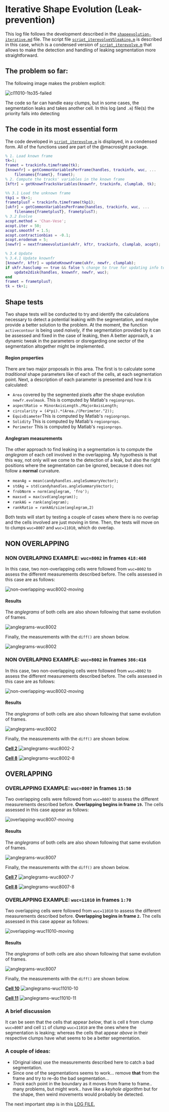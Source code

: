 # Iterative Shape Evolution (Leak-prevention)
This log file follows the development described in the
[`shapeevolution-iterative.md`](./shapeevolution-iterative.md) file.
The script file
[`script_iterevolveVSleaking.m`](../script_iterevolveVSleaking.m)
is described in this case, which is a condensed version of
[`script_iterevolve.m`](../script_iterevolve.m)
that allows to make the detection and handling of leaking segmentation
more straightforward.
## The problem so far:
The following image makes the problem explicit:

![cl11010-1to35-failed](../figs/clump11010-frames1to35-iterfollowing-imopen.gif)

The code so far can handle easy clumps, but in some cases, the segmentation
leaks and takes another cell. In this log (and `.m`) file(s) the priority
falls into detecting

## The code in its most essential form
The code developed in [`script_iterevolve.m`](../script_iterevolve.m)
is displayed, in a condensed form. All of the functions used are part of the
@macrosight package.
```Matlab
% 1. Load known frame
tk=1;
framet = trackinfo.timeframe(tk);
[knownfr] = getCommonVariablesPerFrame(handles, trackinfo, wuc, ...
    filenames{framet}, framet);
% 2. Compute the tracks' variables in the known frame
[kftr] = getKnownTracksVariables(knownfr, trackinfo, clumplab, tk);

%% 3.1 Load the unknown frame
tkp1 = tk+1;
frametplusT = trackinfo.timeframe(tkp1);
[ukfr] = getCommonVariablesPerFrame(handles, trackinfo, wuc, ...
    filenames{frametplusT}, frametplusT);
% 3.2 Evolve
acopt.method = 'Chan-Vese';
acopt.iter = 50;
acopt.smoothf = 1.5;
acopt.contractionbias = -0.1;
acopt.erodenum = 5;
[newfr] = nextframeevolution(ukfr, kftr, trackinfo, clumplab, acopt);

% 3.4 Update
% 3.4.1 Update knownfr
[knownfr, kftr] = updateKnownFrame(ukfr, newfr, clumplab);
if ukfr.hasclump == true && false % change to true for updating info to disk
    update2disk(handles, knownfr, newfr, wuc);
end
framet = frametplusT;
tk = tk+1;
```

## Shape tests
Two shape tests will be conducted to try and identify the calculations
necessary to detect a potential leaking with the segmentation, and maybe
provide a better solution to the problem. At the moment, the function
`activecontour` is being used _naively_, if the segmentation provided by it
can be assessed and fixed in the case of leaking, then A better approach, a
dynamic tweak in the parameters or disregarding one sector of the segmentation
altogether might be implemented.
#### Region properties
There are two major proposals in this area. The first is to calculate some
_traditional_ shape parameters like of each of the cells, at each segmentation
point. Next, a description of each parameter is presented and how it is
calculated:
+ `Area` covered by the segmented pixels after the shape evolution
`newfr.evolmask`. This is computed by Matlab's `regionprops`.
+ `aspectRatio = MinorAxisLength./MajorAxisLength;`
+ `circularity = (4*pi).*(Area./(Perimeter.^2));`
+ `EquivDiameter`This is computed by Matlab's `regionprops`.
+ `Solidity` This is computed by Matlab's `regionprops`.
+ `Perimeter` This is computed by Matlab's `regionprops`.
#### Anglegram measurements
The other approach to find leaking in a segmentation is to compute the
_anglegram_ of each cell involved in the overlapping. My hypothesis is that
this way, not only will we come to the detection of a leak, but also the right
positions where the segmentation can be ignored, because it does not follow a
**normal** curvature.
+ `meanAg = mean(candyhandles.angleSummaryVector);`
+ `stdAg = std(candyhandles.angleSummaryVector);`
+ `frobNorm = norm(anglegram, 'fro');`
+ `maxsvd = max(svd(anglegram));`
+ `rankAG = rank(anglegram);`
+ `rankRatio = rankAG/size(anglegram,2)`

Both tests will start by testing a couple of cases where there is no overlap
and the cells involved are just moving in time. Then, the tests will move on
to clumps `wuc=8007` and `wuc=11010`, which do overlap.
## NON OVERLAPPING
### NON OVERLAPING EXAMPLE: `wuc=8002` in frames `418:468`
In this case, two non-overlapping cells were followed from `wuc=8002` to
assess the different measurements described before. The cells assessed in this
case are as follows:

![non-overlapping-wuc8002-moving](../figs/clump8002-frames418to478.gif)

#### Results
The _anglegrams_ of both cells are also shown following that same evolution
of frames.

![anglegrams-wuc8002](../figs/anglegrams-clump8002-frames418to478.gif)

Finally, the measurements with the `diff()` are shown below.

![anglegrams-wuc8002](../figs/measurements-clump8002-frames418to478.png)

### NON OVERLAPING EXAMPLE: `wuc=8002` in frames `386:416`
In this case, two non-overlapping cells were followed from `wuc=8002` to
assess the different measurements described before. The cells assessed in this
case are as follows:

![non-overlapping-wuc8002-moving](../figs/clump8002-frames386to416.gif)

#### Results
The _anglegrams_ of both cells are also shown following that same evolution
of frames.

![anglegrams-wuc8002](../figs/anglegrams-clump8002-frames386to416.gif)

Finally, the measurements with the `diff()` are shown below.

[**Cell 2**](../figs/measurements-clump8002-318to416frames-2.eps)
![anglegrams-wuc8002-2](../figs/measurements-clump8002-318to416frames-2.png)

[**Cell 8**](../figs/measurements-clump8002-318to416frames-8.eps)
![anglegrams-wuc8002-8](../figs/measurements-clump8002-318to416frames-8.png)

## OVERLAPPING
### OVERLAPPING EXAMPLE: `wuc=8007` in frames `15:50`
Two overlapping cells were followed from `wuc=8007` to
assess the different measurements described before.
**Overlapping begins in frame `19`.**
The cells assessed in this case appear as follows:

![overlapping-wuc8007-moving](../figs/clump8007-frames15to50.gif)

#### Results
The _anglegrams_ of both cells are also shown following that same evolution
of frames.

![anglegrams-wuc8007](../figs/anglegrams-clump8007-frames15to50.gif)

Finally, the measurements with the `diff()` are shown below.

[**Cell 7**](../figs/measurements-clump8007-15to50frames-7.eps)
![anglegrams-wuc8007-7](../figs/measurements-clump8007-15to50frames-7.png)

[**Cell 8**](../figs/measurements-clump8007-15to50frames-8.eps)
![anglegrams-wuc8007-8](../figs/measurements-clump8007-15to50frames-8.png)

### OVERLAPPING EXAMPLE: `wuc=11010` in frames `1:70`
Two overlapping cells were followed from `wuc=11010` to
assess the different measurements described before.
**Overlapping begins in frame `2`.**
The cells assessed in this case appear as follows:

![overlapping-wuc11010-moving](../figs/clump11010-frames1to70.gif)

#### Results
The _anglegrams_ of both cells are also shown following that same evolution
of frames.

![anglegrams-wuc8007](../figs/anglegrams-clump11010-frames1to70.gif)

Finally, the measurements with the `diff()` are shown below.

[**Cell 10**](../figs/measurements-clump11010-1to70frames-10.eps)
![anglegrams-wuc11010-10](../figs/measurements-clump11010-1to70frames-10.png)

[**Cell 11**](../figs/measurements-clump11010-1to70frames-11.eps)
![anglegrams-wuc11010-11](../figs/measurements-clump11010-1to70frames-11.png)

### A brief discussion
It can be seen that the cells that appear _below_, that is cell `8` from
clump `wuc=8007` and cell `11` of clump `wuc=11010` are the ones where the
segmentation is leaking; whereas the cells that appear _above_ in their
respective clumps have what seems to be a better segmentation.
### A couple of ideas:
+ (Original idea) use the measurements described here to catch a bad
  segmentation.
+ Since one of the segmentations seems to work... remove **that** from the frame
  and try to re-do the bad segmentation...
+ _Track_ each point in the boundary as it moves from frame to frame.. many
  problems, but might work.. have like a _keyhole algorithm_ but for the shape,
  then weird movements would probably be detected.

The next important step is in this [LOG FILE.](./scr-iterevol-areacontrol.md)
